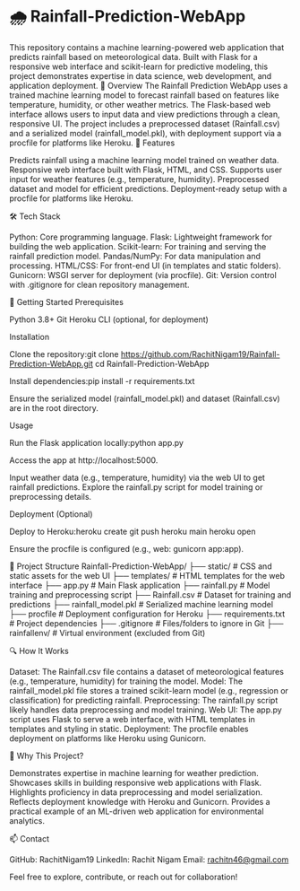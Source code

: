 # 🌧️ Rainfall-Prediction-WebApp
This repository contains a machine learning-powered web application that predicts rainfall based on meteorological data. Built with Flask for a responsive web interface and scikit-learn for predictive modeling, this project demonstrates expertise in data science, web development, and application deployment.
📖 Overview
The Rainfall Prediction WebApp uses a trained machine learning model to forecast rainfall based on features like temperature, humidity, or other weather metrics. The Flask-based web interface allows users to input data and view predictions through a clean, responsive UI. The project includes a preprocessed dataset (Rainfall.csv) and a serialized model (rainfall_model.pkl), with deployment support via a procfile for platforms like Heroku.
🎯 Features

Predicts rainfall using a machine learning model trained on weather data.
Responsive web interface built with Flask, HTML, and CSS.
Supports user input for weather features (e.g., temperature, humidity).
Preprocessed dataset and model for efficient predictions.
Deployment-ready setup with a procfile for platforms like Heroku.

🛠️ Tech Stack

Python: Core programming language.
Flask: Lightweight framework for building the web application.
Scikit-learn: For training and serving the rainfall prediction model.
Pandas/NumPy: For data manipulation and processing.
HTML/CSS: For front-end UI (in templates and static folders).
Gunicorn: WSGI server for deployment (via procfile).
Git: Version control with .gitignore for clean repository management.

🚀 Getting Started
Prerequisites

Python 3.8+
Git
Heroku CLI (optional, for deployment)

Installation

Clone the repository:git clone https://github.com/RachitNigam19/Rainfall-Prediction-WebApp.git
cd Rainfall-Prediction-WebApp


Install dependencies:pip install -r requirements.txt


Ensure the serialized model (rainfall_model.pkl) and dataset (Rainfall.csv) are in the root directory.

Usage

Run the Flask application locally:python app.py


Access the app at http://localhost:5000.


Input weather data (e.g., temperature, humidity) via the web UI to get rainfall predictions.
Explore the rainfall.py script for model training or preprocessing details.

Deployment (Optional)

Deploy to Heroku:heroku create
git push heroku main
heroku open


Ensure the procfile is configured (e.g., web: gunicorn app:app).

📂 Project Structure
Rainfall-Prediction-WebApp/
├── static/                      # CSS and static assets for the web UI
├── templates/                   # HTML templates for the web interface
├── app.py                       # Main Flask application
├── rainfall.py                  # Model training and preprocessing script
├── Rainfall.csv                 # Dataset for training and predictions
├── rainfall_model.pkl           # Serialized machine learning model
├── procfile                     # Deployment configuration for Heroku
├── requirements.txt             # Project dependencies
├── .gitignore                   # Files/folders to ignore in Git
├── rainfallenv/                 # Virtual environment (excluded from Git)

🔍 How It Works

Dataset: The Rainfall.csv file contains a dataset of meteorological features (e.g., temperature, humidity) for training the model.
Model: The rainfall_model.pkl file stores a trained scikit-learn model (e.g., regression or classification) for predicting rainfall.
Preprocessing: The rainfall.py script likely handles data preprocessing and model training.
Web UI: The app.py script uses Flask to serve a web interface, with HTML templates in templates and styling in static.
Deployment: The procfile enables deployment on platforms like Heroku using Gunicorn.

🌟 Why This Project?

Demonstrates expertise in machine learning for weather prediction.
Showcases skills in building responsive web applications with Flask.
Highlights proficiency in data preprocessing and model serialization.
Reflects deployment knowledge with Heroku and Gunicorn.
Provides a practical example of an ML-driven web application for environmental analytics.

📫 Contact

GitHub: RachitNigam19
LinkedIn: Rachit Nigam
Email: rachitn46@gmail.com

Feel free to explore, contribute, or reach out for collaboration!
